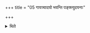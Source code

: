 +++
title = "05 गायत्र्यादयो भवन्ति पङ्क्त्युदयनाः"

+++

<details><summary>थिते</summary>

5. (The verses used at this time) are beginning with Gāyatri and end with Paṅkti.  
</details>
